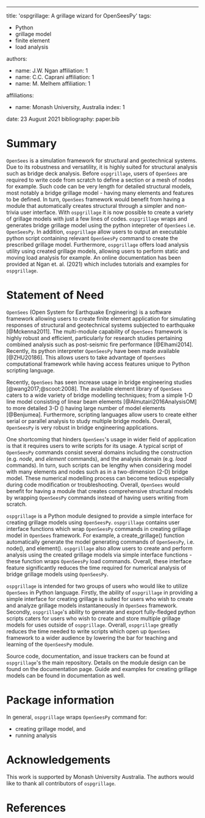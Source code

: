 ---
title: 'ospgrillage: A grillage wizard for OpenSeesPy'
tags:
  - Python
  - grillage model
  - finite element
  - load analysis

authors:
  - name: J.W. Ngan
    affiliation: 1
  - name: C.C. Caprani 
    affiliation: 1
  - name: M. Melhem
    affiliation: 1

affiliations:
 - name: Monash University, Australia
   index: 1

date: 23 August 2021
bibliography: paper.bib


# Summary

`OpenSees` is a simulation framework for structural and geotechnical systems. Due to its robustness and versatility,
it is highly suited for structural analysis such as bridge deck analysis. Before `ospgrillage`, users of `OpenSees` 
are required to write code from scratch to define a section or a mesh of nodes for example. 
Such code can be very length for detailed structural models, most notably a bridge grillage model -
having many elements and features to be defined. In turn, `OpenSees` framework would benefit from having
a module that automatically creates structural through a simpler and non-trivia user interface. 
With `ospgrillage` it is now possible to create a variety of grillage models with 
just a few lines of codes. `ospgrillage` wraps and generates bridge grillage model using the python intepreter of `OpenSees` 
i.e. `OpenSeesPy`. In addition, `ospgrillage` allow users to output an executable python script
containing relevant `OpenSeesPy` command to create the prescribed grillage model. Furthermore,
`ospgrillage` offers load analysis utility using created grillage models, allowing users to perform
static and moving load analysis for example. An online documentation has been provided at 
Ngan et. al. (2021) which includes tutorials and examples for `ospgrillage`.


# Statement of Need

`OpenSees` (Open System for Earthquake Engineering) is a software framework allowing users to create finite element application for simulating
responses of structural and geotechnical systems subjected to earthquake [@Mckenna2011]. The multi-module capability of
`OpenSees` framework is highly robust and efficient, particularly for research studies pertaining combined analysis 
such as post-seismic fire performance [@Elhami2014]. Recently, its python interpreter `OpenSeesPy` have been made
available [@ZHU20186]. This allows users to take advantage of `OpenSees` computational framework while having access features unique to
Python scripting language.  

Recently, `OpenSees` has seen increase usage in bridge engineering studies [@wang2017;@scoot:2008]. The available element library of `OpenSees` 
caters to a wide variety of bridge modelling techniques; from a simple 1-D line model consisting of linear beam 
elements [@Almutairi2016AnalysisOM] to more detailed 3-D () having large number of model elements [@Benjumea].
Furthermore, scripting languages allow users to create either serial or parallel analysis to study multiple bridge models. 
Overall, `OpenSeesPy` is very robust in bridge engineering applications.

One shortcoming that hinders `OpenSees`'s usage in wider field of application is that it requires users to write scripts for its usage.
A typical script of `OpenSeesPy` commands consist several domains including the construction (e.g. *node*, and *element* commands), 
and the analysis domain (e.g. *load* commands). In turn, such scripts can be lengthy when considering model with many elements and nodes such as in
a two-dimension (2-D) bridge model. These numerical modelling process can become tedious especially during code modification or troubleshooting. 
Overall, `OpenSees` would benefit for having a module that creates comprehensive structural models by wrapping `OpenSeesPy` commands
instead of having users writing from scratch.

`ospgrillage` is a Python module designed to provide a simple interface for creating grillage models using `OpenSeesPy`. `ospgrillage`
contains user interface functions which wrap `OpenSeesPy` commands in creating grillage model in `OpenSees` framework. 
For example, a create_grillage() function automatically generate the model generating commands of `OpenSeesPy`, i.e. node(), and element(). 
`ospgrillage` also allow users to create and perform analysis using the created grillage models via simple interface functions - these
function wraps `OpenSeesPy` load commands. Overall, these interface feature significantly 
reduces the time required for numerical analysis of bridge grillage models using `OpenSeesPy`.

`ospgrillage` is intended for two groups of users who would like to utilize `OpenSees` in Python language. Firstly, the ability of `ospgrillage` in providing a simple interface for creating grillage
is suited for users who wish to create and analyze grillage models instantaneously in `OpenSees` framework. Secondly, `ospgrillage`'s
ability to generate and export fully-fledged python scripts caters for users who wish to create and store multiple grillage models 
for uses outside of `ospgrillage`. Overall, `ospgrillage` greatly reduces the time needed to write scripts which open up `OpenSees` framework
to a wider audience by lowering the bar for teaching and learning of the `OpenSeesPy` module. 

Source code, documentation, and issue trackers can be found at `ospgrillage`'s the main repository. Details on the module 
design can be found on the documentation page. Guide and examples for creating grillage models can be found in 
documentation as well. 


# Package information

In general, `ospgrillage` wraps `OpenSeesPy` command for:

- creating grillage model, and
- running analysis


# Acknowledgements

This work is supported by Monash University Australia. 
The authors would like to thank all contributors of `ospgrillage`.


# References







